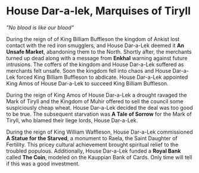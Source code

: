 # House Dar-a-lek, Marquises of Tiryll

_"No blood is like our blood"_

During the reign of of King Billiam Buffleson the kingdom of Ankist lost contact with the red iron smugglers, and House Dar-a-Lek deemed it **An Unsafe Market**, abandoning them to the North. Shortly after, the merchants turned up dead along with a message from **Enkhal** warning against future intrusions. The coffers of the kingdom and House Dar-a-Lek suffered as merchants felt unsafe. Soon the kingdom fell into chaos and House Dar-a-Lek forced King Billiam Buffleson to abdicate. House Dar-a-Lek appointed King Amos of House Dar-a-Lek to succeed King Billiam Buffleson.

During the reign of King Amos of House Dar-a-Lek a drought ravaged the Mark of Tiryll and the Kingdom of Muhir offered to sell the council some suspiciously cheap wheat. House Dar-a-Lek decided the deal was too good to be true. The subsequent starvation was **A Tale of Sorrow** for the Mark of Tiryll, who blamed their liege lords, House Dar-a-Lek.

During the reign of King William Waffleson, House Dar-a-Lek commissioned **A Statue for the Starved**, a monument to Raela, the Saint Daughter of Fertility. This pricey cultural achievement brought spiritual relief to the troubled populous. Additionally, House Dar-a-Lek funded a **Royal Bank** called **The Coin**, modeled on the Kauppian Bank of Cards. Only time will tell if this was a good investment.
